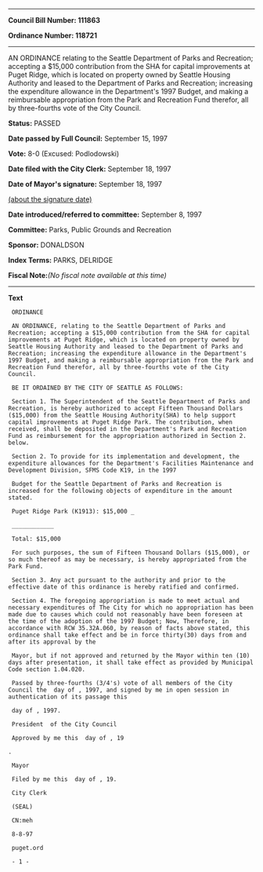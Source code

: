 

********

**Council Bill Number: 111863**
   
**Ordinance Number: 118721**
********

 AN ORDINANCE relating to the Seattle Department of Parks and Recreation; accepting a $15,000 contribution from the SHA for capital improvements at Puget Ridge, which is located on property owned by Seattle Housing Authority and leased to the Department of Parks and Recreation; increasing the expenditure allowance in the Department's 1997 Budget, and making a reimbursable appropriation from the Park and Recreation Fund therefor, all by three-fourths vote of the City Council.

**Status:** PASSED
   
**Date passed by Full Council:** September 15, 1997
   
**Vote:** 8-0 (Excused: Podlodowski)
   
**Date filed with the City Clerk:** September 18, 1997
   
**Date of Mayor's signature:** September 18, 1997
   
[(about the signature date)](/~public/approvaldate.htm)
   
   
   
**Date introduced/referred to committee:** September 8, 1997
   
**Committee:** Parks, Public Grounds and Recreation
   
**Sponsor:** DONALDSON
   
   
**Index Terms:** PARKS, DELRIDGE

**Fiscal Note:**_(No fiscal note available at this time)_

********

**Text**
   
```
 ORDINANCE

 AN ORDINANCE, relating to the Seattle Department of Parks and Recreation; accepting a $15,000 contribution from the SHA for capital improvements at Puget Ridge, which is located on property owned by Seattle Housing Authority and leased to the Department of Parks and Recreation; increasing the expenditure allowance in the Department's 1997 Budget, and making a reimbursable appropriation from the Park and Recreation Fund therefor, all by three-fourths vote of the City Council.

 BE IT ORDAINED BY THE CITY OF SEATTLE AS FOLLOWS:

 Section 1. The Superintendent of the Seattle Department of Parks and Recreation, is hereby authorized to accept Fifteen Thousand Dollars ($15,000) from the Seattle Housing Authority(SHA) to help support capital improvements at Puget Ridge Park. The contribution, when received, shall be deposited in the Department's Park and Recreation Fund as reimbursement for the appropriation authorized in Section 2. below.

 Section 2. To provide for its implementation and development, the expenditure allowances for the Department's Facilities Maintenance and Development Division, SFMS Code K19, in the 1997

 Budget for the Seattle Department of Parks and Recreation is increased for the following objects of expenditure in the amount stated.

 Puget Ridge Park (K1913): $15,000 _

 ____________

 Total: $15,000

 For such purposes, the sum of Fifteen Thousand Dollars ($15,000), or so much thereof as may be necessary, is hereby appropriated from the Park Fund.

 Section 3. Any act pursuant to the authority and prior to the effective date of this ordinance is hereby ratified and confirmed.

 Section 4. The foregoing appropriation is made to meet actual and necessary expenditures of The City for which no appropriation has been made due to causes which could not reasonably have been foreseen at the time of the adoption of the 1997 Budget; Now, Therefore, in accordance with RCW 35.32A.060, by reason of facts above stated, this ordinance shall take effect and be in force thirty(30) days from and after its approval by the

 Mayor, but if not approved and returned by the Mayor within ten (10) days after presentation, it shall take effect as provided by Municipal Code section 1.04.020.

 Passed by three-fourths (3/4's) vote of all members of the City Council the  day of , 1997, and signed by me in open session in authentication of its passage this

 day of , 1997.

 President  of the City Council

 Approved by me this  day of , 19

.

 Mayor

 Filed by me this  day of , 19.

 City Clerk

 (SEAL)

 CN:meh

 8-8-97

 puget.ord

 - 1 -

```
